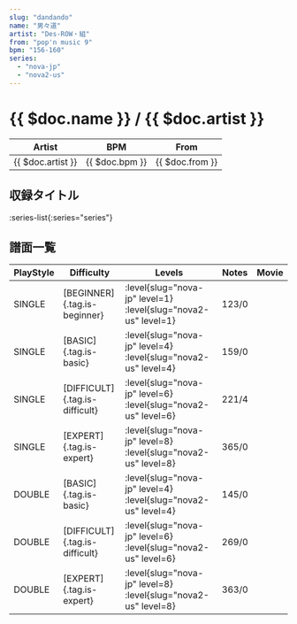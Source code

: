 ```yaml
---
slug: "dandando"
name: "男々道"
artist: "Des-ROW・組"
from: "pop'n music 9"
bpm: "156-160"
series:
  - "nova-jp"
  - "nova2-us"
---
```


# {{ $doc.name }} / {{ $doc.artist }}

|Artist|BPM|From|
|------|---|----|
|{{ $doc.artist }}|{{ $doc.bpm }}|{{ $doc.from }}|

## 収録タイトル

:series-list{:series="series"}

## 譜面一覧

|PlayStyle|Difficulty|Levels|Notes|Movie|
|---------|----------|------|-----|-----|
|SINGLE|[BEGINNER]{.tag.is-beginner}|<div class="field is-grouped is-grouped-multiline">:level{slug="nova-jp" level=1} :level{slug="nova2-us" level=1}</div>|123/0||
|SINGLE|[BASIC]{.tag.is-basic}|<div class="field is-grouped is-grouped-multiline">:level{slug="nova-jp" level=4} :level{slug="nova2-us" level=4}</div>|159/0||
|SINGLE|[DIFFICULT]{.tag.is-difficult}|<div class="field is-grouped is-grouped-multiline">:level{slug="nova-jp" level=6} :level{slug="nova2-us" level=6}</div>|221/4||
|SINGLE|[EXPERT]{.tag.is-expert}|<div class="field is-grouped is-grouped-multiline">:level{slug="nova-jp" level=8} :level{slug="nova2-us" level=8}</div>|365/0||
|DOUBLE|[BASIC]{.tag.is-basic}|<div class="field is-grouped is-grouped-multiline">:level{slug="nova-jp" level=4} :level{slug="nova2-us" level=4}</div>|145/0||
|DOUBLE|[DIFFICULT]{.tag.is-difficult}|<div class="field is-grouped is-grouped-multiline">:level{slug="nova-jp" level=6} :level{slug="nova2-us" level=6}</div>|269/0||
|DOUBLE|[EXPERT]{.tag.is-expert}|<div class="field is-grouped is-grouped-multiline">:level{slug="nova-jp" level=8} :level{slug="nova2-us" level=8}</div>|363/0||
